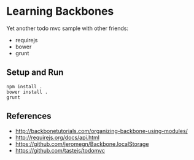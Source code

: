 # Learning Backbones

Yet another todo mvc sample with other friends:

* requirejs
* bower
* grunt


## Setup and Run

```
npm install .
bower install .
grunt
```

## References

* http://backbonetutorials.com/organizing-backbone-using-modules/
* http://requirejs.org/docs/api.html
* https://github.com/jeromegn/Backbone.localStorage
* https://github.com/tastejs/todomvc
